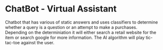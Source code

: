 # ChatBot - Virtual Assistant
Chatbot that has various of static answers and uses classifiers to determine whether a query is a question or an attempt to make a purchases. Depending on the determiniation it will either search a retail website for the item or search google for more information. 
The AI algorithm will play tic-tac-toe against the user.

